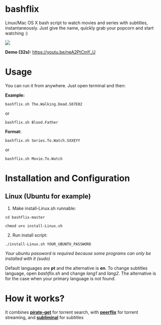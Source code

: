 # bashflix
Linux/Mac OS X bash script to watch movies and series with subtitles, instantaneously. Just give the name, quickly grab your popcorn and start watching :) 

![](http://i.imgur.com/FX4bt1B.gif)

**Demo (32s):** https://youtu.be/neA2PtCmY_U

# Usage
You can run it from anywhere. Just open terminal and then:

**Example:** 
```
bashflix.sh The.Walking.Dead.S07E02
```
or
```
bashflix.sh Blood.Father
```
**Format:** 
```
bashflix.sh Series.To.Watch.SXXEYY
```
or
```
bashflix.sh Movie.To.Watch
``` 

# Installation and Configuration

## Linux (Ubuntu for example)

1. Make install-Linux.sh runnable:
  
  ```
  cd bashflix-master
  ```
  ```
  chmod u+x install-Linux.sh
  ``` 
2. Run install script:
  
  ```
  ./install-Linux.sh YOUR_UBUNTU_PASSWORD
  ```
  *Your ubuntu password is required because some programs can only be installed with it (sudo)*
  
Default languages are **pt** and the alternative is **en**. To change subtitles language, open *bashflix.sh* and change *lang1* and *lang2*. The alternative is for the case when your primary language is not found.

# How it works?
It combines [**pirate-get**](https://github.com/vikstrous/pirate-get) for torrent search, with [**peerflix**](https://github.com/mafintosh/peerflix) for torrent streaming, and [**subliminal**](https://github.com/Diaoul/subliminal) for subtitles








